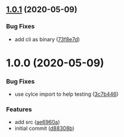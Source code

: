## [1.0.1](https://github.com/kpfromer/cu-cli/compare/v1.0.0...v1.0.1) (2020-05-09)


### Bug Fixes

* add cli as binary ([73f8e7d](https://github.com/kpfromer/cu-cli/commit/73f8e7d510f218e27837c99f807d02d9ab1403f1))

# 1.0.0 (2020-05-09)


### Bug Fixes

* use cylce import to help testing ([3c7b446](https://github.com/kpfromer/cu-cli/commit/3c7b446a4390d53843c036e41127dd622bfa4003))


### Features

* add src ([ae6960a](https://github.com/kpfromer/cu-cli/commit/ae6960a4e7eb6b100c1eebe742cd4c952b9773ac))
* initial commit ([d88308b](https://github.com/kpfromer/cu-cli/commit/d88308b0201009077a0b3772ca2fe8839a03230b))

